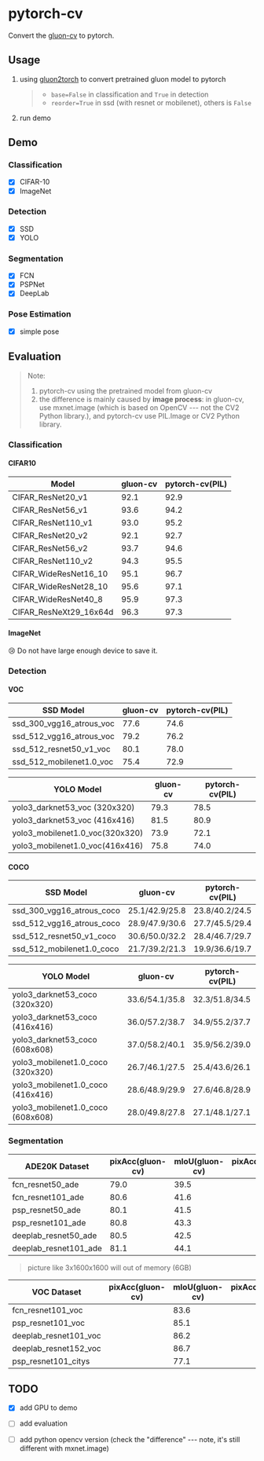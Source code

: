 # pytorch-cv

Convert the [gluon-cv](https://github.com/dmlc/gluon-cv/) to pytorch. 

## Usage

1. using [gluon2torch](./utils/gluon2torch.py) to convert pretrained gluon model to pytorch

   > - `base=False` in classification and `True` in detection
   > - `reorder=True` in ssd (with resnet or mobilenet), others is `False`

2. run demo 

## Demo

### Classification

- [x] CIFAR-10
- [x] ImageNet

### Detection

- [x] SSD
- [x] YOLO

### Segmentation

- [x] FCN
- [x] PSPNet
- [x] DeepLab

### Pose Estimation

- [x] simple pose

## Evaluation

> Note: 
>
> 1. pytorch-cv using the pretrained model from gluon-cv
> 2. the difference is mainly caused by **image process**: in gluon-cv, use mxnet.image (which is based on OpenCV --- not the CV2 Python library.), and pytorch-cv use PIL.Image or CV2 Python library. 

### Classification

#### CIFAR10

| Model                  | gluon-cv | pytorch-cv(PIL) |
| ---------------------- | -------- | --------------- |
| CIFAR_ResNet20_v1      | 92.1     | 92.9            |
| CIFAR_ResNet56_v1      | 93.6     | 94.2            |
| CIFAR_ResNet110_v1     | 93.0     | 95.2            |
| CIFAR_ResNet20_v2      | 92.1     | 92.7            |
| CIFAR_ResNet56_v2      | 93.7     | 94.6            |
| CIFAR_ResNet110_v2     | 94.3     | 95.5            |
| CIFAR_WideResNet16_10  | 95.1     | 96.7            |
| CIFAR_WideResNet28_10  | 95.6     | 97.1            |
| CIFAR_WideResNet40_8   | 95.9     | 97.3            |
| CIFAR_ResNeXt29_16x64d | 96.3     | 97.3            |

#### ImageNet

:cry: Do not have large enough device to save it.

### Detection

#### VOC

| SSD Model                | gluon-cv | pytorch-cv(PIL) |
| ------------------------ | -------- | --------------- |
| ssd_300_vgg16_atrous_voc | 77.6     | 74.6            |
| ssd_512_vgg16_atrous_voc | 79.2     | 76.2            |
| ssd_512_resnet50_v1_voc  | 80.1     | 78.0            |
| ssd_512_mobilenet1.0_voc | 75.4     | 72.9            |

| YOLO Model                      | gluon-cv | pytorch-cv(PIL) |
| ------------------------------- | -------- | --------------- |
| yolo3_darknet53_voc (320x320)   | 79.3     | 78.5            |
| yolo3_darknet53_voc (416x416)   | 81.5     | 80.9            |
| yolo3_mobilenet1.0_voc(320x320) | 73.9     | 72.1            |
| yolo3_mobilenet1.0_voc(416x416) | 75.8     | 74.0            |

#### COCO

| SSD Model                 | gluon-cv       | pytorch-cv(PIL) |
| ------------------------- | -------------- | --------------- |
| ssd_300_vgg16_atrous_coco | 25.1/42.9/25.8 | 23.8/40.2/24.5  |
| ssd_512_vgg16_atrous_coco | 28.9/47.9/30.6 | 27.7/45.5/29.4  |
| ssd_512_resnet50_v1_coco  | 30.6/50.0/32.2 | 28.4/46.7/29.7  |
| ssd_512_mobilenet1.0_coco | 21.7/39.2/21.3 | 19.9/36.6/19.7  |

| YOLO Model                        | gluon-cv       | pytorch-cv(PIL) |
| --------------------------------- | -------------- | --------------- |
| yolo3_darknet53_coco (320x320)    | 33.6/54.1/35.8 | 32.3/51.8/34.5  |
| yolo3_darknet53_coco (416x416)    | 36.0/57.2/38.7 | 34.9/55.2/37.7  |
| yolo3_darknet53_coco (608x608)    | 37.0/58.2/40.1 | 35.9/56.2/39.0  |
| yolo3_mobilenet1.0_coco (320x320) | 26.7/46.1/27.5 | 25.4/43.6/26.1  |
| yolo3_mobilenet1.0_coco (416x416) | 28.6/48.9/29.9 | 27.6/46.8/28.9  |
| yolo3_mobilenet1.0_coco (608x608) | 28.0/49.8/27.8 | 27.1/48.1/27.1  |

### Segmentation

| ADE20K Dataset        | pixAcc(gluon-cv) | mIoU(gluon-cv) | pixAcc(pytorch-cv) | mIoU(pytorch-cv) |
| --------------------- | ---------------- | -------------- | ------------------ | ---------------- |
| fcn_resnet50_ade      | 79.0             | 39.5           |                    |                  |
| fcn_resnet101_ade     | 80.6             | 41.6           |                    |                  |
| psp_resnet50_ade      | 80.1             | 41.5           |                    |                  |
| psp_resnet101_ade     | 80.8             | 43.3           |                    |                  |
| deeplab_resnet50_ade  | 80.5             | 42.5           |                    |                  |
| deeplab_resnet101_ade | 81.1             | 44.1           |                    |                  |

> picture like 3x1600x1600 will out of memory (6GB)

| VOC Dataset           | pixAcc(gluon-cv) | mIoU(gluon-cv) | pixAcc(pytorch-cv) | mIoU(pytorch-cv) |
| --------------------- | ---------------- | -------------- | ------------------ | ---------------- |
| fcn_resnet101_voc     |                  | 83.6           |                    |                  |
| psp_resnet101_voc     |                  | 85.1           |                    |                  |
| deeplab_resnet101_voc |                  | 86.2           |                    |                  |
| deeplab_resnet152_voc |                  | 86.7           |                    |                  |
| psp_resnet101_citys   |                  | 77.1           |                    |                  |

## TODO

- [x] add GPU to demo
- [ ] add evaluation
- [ ] add python opencv version (check the "difference" --- note, it's still different with mxnet.image)

